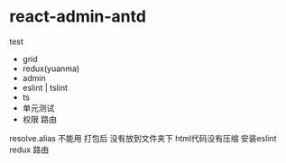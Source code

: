 # react-admin-antd
test


 * grid
 * redux(yuanma)
 * admin
 * eslint | tslint
 * ts
 * 单元测试 
 * 权限  路由



<!-- 发现问题 -->

resolve.alias 不能用
打包后 没有放到文件夹下
html代码没有压缩
安装eslint
redux
路由
